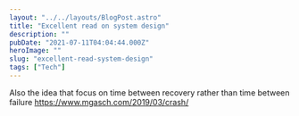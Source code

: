 ```yaml
---
layout: "../../layouts/BlogPost.astro"
title: "Excellent read on system design"
description: ""
pubDate: "2021-07-11T04:04:44.000Z"
heroImage: ""
slug: "excellent-read-system-design"
tags: ["Tech"]
---
```


Also the idea that focus on time between recovery rather than time between failure 
<a href="https://www.mgasch.com/2019/03/crash/">https://www.mgasch.com/2019/03/crash/</a>
